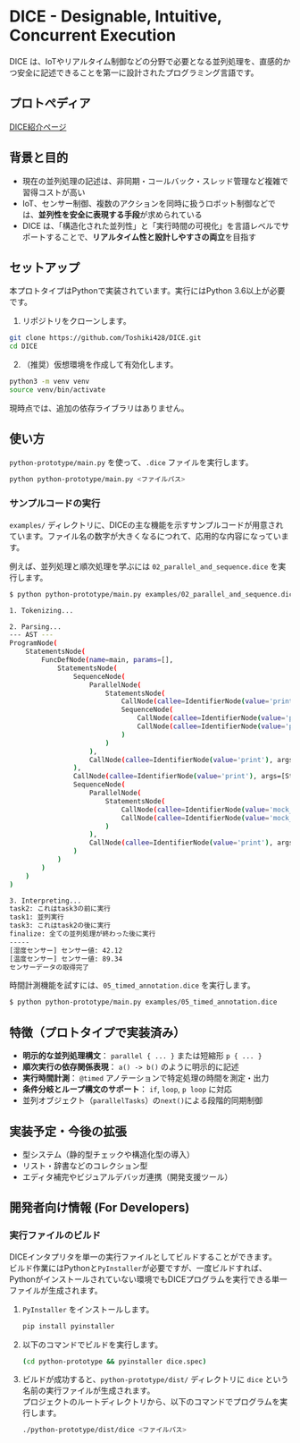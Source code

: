 # DICE - Designable, Intuitive, Concurrent Execution

DICE は、IoTやリアルタイム制御などの分野で必要となる並列処理を、直感的かつ安全に記述できることを第一に設計されたプログラミング言語です。

## プロトぺディア

[DICE紹介ページ](https://protopedia.net/prototype/private/2a63654a-73ee-4467-8917-83ae4f8c1533)

## 背景と目的

- 現在の並列処理の記述は、非同期・コールバック・スレッド管理など複雑で習得コストが高い
- IoT、センサー制御、複数のアクションを同時に扱うロボット制御などでは、**並列性を安全に表現する手段**が求められている
- DICE は、「構造化された並列性」と「実行時間の可視化」を言語レベルでサポートすることで、**リアルタイム性と設計しやすさの両立**を目指す

## セットアップ

本プロトタイプはPythonで実装されています。実行にはPython 3.6以上が必要です。

1. リポジトリをクローンします。
```bash
git clone https://github.com/Toshiki428/DICE.git
cd DICE
```

2. （推奨）仮想環境を作成して有効化します。
```bash
python3 -m venv venv
source venv/bin/activate
```

現時点では、追加の依存ライブラリはありません。

## 使い方

`python-prototype/main.py` を使って、`.dice` ファイルを実行します。

```bash
python python-prototype/main.py <ファイルパス>
```

### サンプルコードの実行

`examples/` ディレクトリに、DICEの主な機能を示すサンプルコードが用意されています。ファイル名の数字が大きくなるにつれて、応用的な内容になっています。

例えば、並列処理と順次処理を学ぶには `02_parallel_and_sequence.dice` を実行します。

```bash
$ python python-prototype/main.py examples/02_parallel_and_sequence.dice

1. Tokenizing...

2. Parsing...
--- AST ---
ProgramNode(
    StatementsNode(
        FuncDefNode(name=main, params=[],
            StatementsNode(
                SequenceNode(
                    ParallelNode(
                        StatementsNode(
                            CallNode(callee=IdentifierNode(value='print'), args=[StringLiteralNode(value="task1: 並列実行")]),
                            SequenceNode(
                                CallNode(callee=IdentifierNode(value='print'), args=[StringLiteralNode(value="task2: これはtask3の前に実行")]),
                                CallNode(callee=IdentifierNode(value='print'), args=[StringLiteralNode(value="task3: これはtask2の後に実行")])
                            )
                        )
                    ),
                    CallNode(callee=IdentifierNode(value='print'), args=[StringLiteralNode(value="finalize: 全ての並列処理が終わった後に実行")])
                ),
                CallNode(callee=IdentifierNode(value='print'), args=[StringLiteralNode(value="-----")]),
                SequenceNode(
                    ParallelNode(
                        StatementsNode(
                            CallNode(callee=IdentifierNode(value='mock_sensor'), args=[StringLiteralNode(value="温度センサー"), NumberLiteralNode(value=1)]),
                            CallNode(callee=IdentifierNode(value='mock_sensor'), args=[StringLiteralNode(value="湿度センサー"), NumberLiteralNode(value=0.5)])
                        )
                    ),
                    CallNode(callee=IdentifierNode(value='print'), args=[StringLiteralNode(value="センサーデータの取得完了")])
                )
            )
        )
    )
)

3. Interpreting...
task2: これはtask3の前に実行
task1: 並列実行
task3: これはtask2の後に実行
finalize: 全ての並列処理が終わった後に実行
-----
[湿度センサー] センサー値: 42.12
[温度センサー] センサー値: 89.34
センサーデータの取得完了
```

時間計測機能を試すには、`05_timed_annotation.dice` を実行します。

```bash
$ python python-prototype/main.py examples/05_timed_annotation.dice
```


## 特徴（プロトタイプで実装済み）

- **明示的な並列処理構文**： `parallel { ... }` または短縮形 `p { ... }`
- **順次実行の依存関係表現**： `a() -> b()` のように明示的に記述
- **実行時間計測**： `@timed` アノテーションで特定処理の時間を測定・出力
- **条件分岐とループ構文のサポート**： `if`, `loop`, `p loop` に対応
- 並列オブジェクト（`parallelTasks`）の`next()`による段階的同期制御

## 実装予定・今後の拡張

- 型システム（静的型チェックや構造化型の導入）
- リスト・辞書などのコレクション型
- エディタ補完やビジュアルデバッガ連携（開発支援ツール）


## 開発者向け情報 (For Developers)

### 実行ファイルのビルド

DICEインタプリタを単一の実行ファイルとしてビルドすることができます。  
ビルド作業にはPythonと`PyInstaller`が必要ですが、一度ビルドすれば、Pythonがインストールされていない環境でもDICEプログラムを実行できる単一ファイルが生成されます。

1. `PyInstaller` をインストールします。
    ```bash
    pip install pyinstaller
    ```

2. 以下のコマンドでビルドを実行します。
    ```bash
    (cd python-prototype && pyinstaller dice.spec)
    ```

3.  ビルドが成功すると、`python-prototype/dist/` ディレクトリに `dice` という名前の実行ファイルが生成されます。  
    プロジェクトのルートディレクトリから、以下のコマンドでプログラムを実行します。
    ```bash
    ./python-prototype/dist/dice <ファイルパス>
    ```
